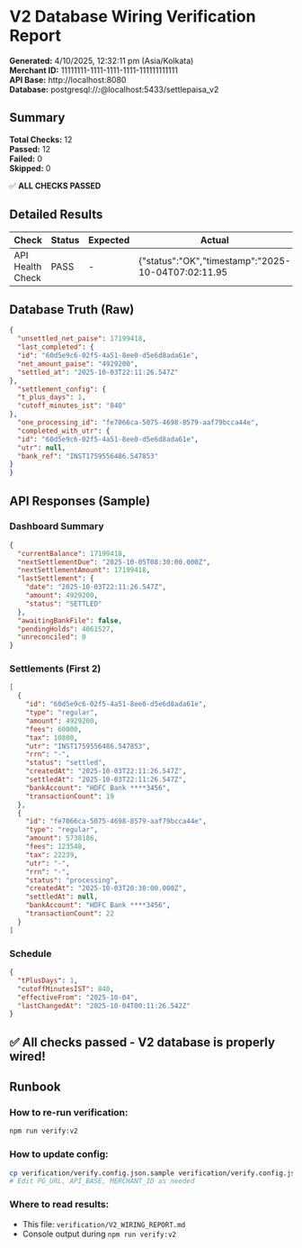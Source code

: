 # V2 Database Wiring Verification Report
    
**Generated:** 4/10/2025, 12:32:11 pm (Asia/Kolkata)  
**Merchant ID:** 11111111-1111-1111-1111-111111111111  
**API Base:** http://localhost:8080  
**Database:** postgresql://***:***@localhost:5433/settlepaisa_v2

## Summary

**Total Checks:** 12  
**Passed:** 12  
**Failed:** 0  
**Skipped:** 0

✅ **ALL CHECKS PASSED**

## Detailed Results

| Check | Status | Expected | Actual | Notes |
|-------|--------|----------|--------|--------|
| API Health Check | PASS | - | {"status":"OK","timestamp":"2025-10-04T07:02:11.95 | - |\n| Current Balance Accuracy | PASS | "17199418 ±5000 paise" | "17199418 paise" | Difference: 0 paise |\n| Last Settlement Amount | PASS | "4929200 paise" | "4929200 paise" | - |\n| Last Settlement Status | PASS | "SETTLED" | "SETTLED" | - |\n| Settlement Schedule Config | PASS | "T+1, 840min" | "T+1, 840min" | - |\n| Settlement History Order | PASS | "DESC by createdAt" | "Correct order" | - |\n| Completed Settlement UTR | PASS | "Non-empty UTR for completed" | "No completed settlement" | - |\n| Timeline Events Exist | PASS | "≥1 event" | "3 events" | - |\n| Timeline Last Event Detail | PASS | "Has detail or meta" | "Present" | - |\n| Insights Trend Data | PASS | "Array with length > 0" | "Array with length 30" | - |\n| Status Vocabulary | PASS | "Only valid V2 statuses" | "All valid" | - |\n| No NaN Values | PASS | "All numeric fields are numbers" | "All valid numbers" | - |

## Database Truth (Raw)

```json
{
  "unsettled_net_paise": 17199418,
  "last_completed": {
  "id": "60d5e9c6-02f5-4a51-8ee0-d5e6d8ada61e",
  "net_amount_paise": "4929200",
  "settled_at": "2025-10-03T22:11:26.547Z"
},
  "settlement_config": {
  "t_plus_days": 1,
  "cutoff_minutes_ist": "840"
},
  "one_processing_id": "fe7066ca-5075-4698-8579-aaf79bcca44e",
  "completed_with_utr": {
  "id": "60d5e9c6-02f5-4a51-8ee0-d5e6d8ada61e",
  "utr": null,
  "bank_ref": "INST1759556486.547853"
}
}
```

## API Responses (Sample)

### Dashboard Summary
```json
{
  "currentBalance": 17199418,
  "nextSettlementDue": "2025-10-05T08:30:00.000Z",
  "nextSettlementAmount": 17199418,
  "lastSettlement": {
    "date": "2025-10-03T22:11:26.547Z",
    "amount": 4929200,
    "status": "SETTLED"
  },
  "awaitingBankFile": false,
  "pendingHolds": 4061527,
  "unreconciled": 0
}
```

### Settlements (First 2)
```json
[
  {
    "id": "60d5e9c6-02f5-4a51-8ee0-d5e6d8ada61e",
    "type": "regular",
    "amount": 4929200,
    "fees": 60000,
    "tax": 10800,
    "utr": "INST1759556486.547853",
    "rrn": "-",
    "status": "settled",
    "createdAt": "2025-10-03T22:11:26.547Z",
    "settledAt": "2025-10-03T22:11:26.547Z",
    "bankAccount": "HDFC Bank ****3456",
    "transactionCount": 19
  },
  {
    "id": "fe7066ca-5075-4698-8579-aaf79bcca44e",
    "type": "regular",
    "amount": 5738186,
    "fees": 123548,
    "tax": 22239,
    "utr": "-",
    "rrn": "-",
    "status": "processing",
    "createdAt": "2025-10-03T20:30:00.000Z",
    "settledAt": null,
    "bankAccount": "HDFC Bank ****3456",
    "transactionCount": 22
  }
]
```

### Schedule
```json
{
  "tPlusDays": 1,
  "cutoffMinutesIST": 840,
  "effectiveFrom": "2025-10-04",
  "lastChangedAt": "2025-10-04T00:11:26.542Z"
}
```

## ✅ All checks passed - V2 database is properly wired!

## Runbook

### How to re-run verification:
```bash
npm run verify:v2
```

### How to update config:
```bash
cp verification/verify.config.json.sample verification/verify.config.json
# Edit PG_URL, API_BASE, MERCHANT_ID as needed
```

### Where to read results:
- This file: `verification/V2_WIRING_REPORT.md`
- Console output during `npm run verify:v2`
